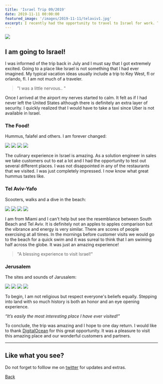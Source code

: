 ```yaml
---
title: 'Israel Trip 09/2019'
date: 2019-11-11 00:00:00
featured_image: '/images/2019-11-11/telaviv1.jpg'
excerpt: I recently had the opportunity to travel to Israel for work. The experience was prodigious and one that I will never forget. In this post I share my thougts as well as a couple of pictures.
---
```


![](/images/2019-11-11/telaviv2.jpg)

## I am going to Israel!

I was informed of the trip back in July and I must say that I got extremely excited. Going to a place like Israel is not something that I had ever imagined. My typical vacation ideas usually include a trip to Key West, fl or orlando, fl. I am not much of a traveler. 
 
> "I was a little nervous.. "

Once I arrived at the airport my nerves started to calm. It felt as if I had never left the United States although there is definitely an extra layer of security. I quickly realized that I would have to take a taxi since Uber is not available in Israel.

### The Food!

Hummus, falafel and others. I am forever changed:

<div class="gallery" data-columns="3">
	<img src="/images/2019-11-11/food1.jpg">
	<img src="/images/2019-11-11/food4.jpg">
	<img src="/images/2019-11-11/food3.jpg">
	<img src="/images/2019-11-11/food2.jpg">
</div>

The culinary experience in Israel is amazing. As a solution engineer in sales we take customers out to eat a lot and I had the opportunity to test out several different places. I was not disappointed in any of the restaurants that we visited. I was just completely impressed. I now know what great hummus tastes like.

### Tel Aviv-Yafo

Scooters, walks and a dive in the beach:

<div class="gallery" data-columns="3">
	<img src="/images/2019-11-11/telaviv-5.jpg">
	<img src="/images/2019-11-11/telaviv-6.jpg">
	<img src="/images/2019-11-11/telaviv-4.jpg">
	<img src="/images/2019-11-11/telaviv-3.jpg">
</div>

I am from Miami and I can't help but see the resemblance between South Beach and Tel Aviv. It is definitely not an apples to apples comparison but the vibrance and energy is very similar. There are scores of people exercising at all times. In the mornings before customer visits we would go to the beach for a quick swim and it was sureal to think that I am swiming half across the globe. It was just an amazing experience!

> "A blessing experience to visit Israel!"

### Jerusalem

The sites and sounds of Jarusalem:

<div class="gallery" data-columns="3">
	<img src="/images/2019-11-11/jarusalem-2.jpg">
	<img src="/images/2019-11-11/jarusalem-3.jpg">
	<img src="/images/2019-11-11/jarusalem-4.jpg">
	<img src="/images/2019-11-11/jarusalem-1.jpg">
</div>

To begin, I am not religious but respect everyone's beliefs equally. Stepping into land with so much history is both an honor and an eye opening experience.

*“It’s easily the most interesting place I have ever visited!”*

To conclude, the trip was amazing and I hope to one day return. I would like to thank [DigitalOcean](https://www.digitalocean.com/) for this great opportunity. It was a pleasure to visit this amazing place and our wonderful customers and partners. 

---

## Like what you see?

Do not forget to folllow me on [twitter](https://twitter.com/_areyesjr) for updates and extras. 

<a href="../" class="button button--large">Back</a>